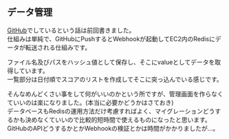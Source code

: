 ## データ管理
[GitHub](https://github.com/taiko19xx/dabun_data)でしているという話は前回書きました。  
仕組みは単純で、GitHubにPushするとWebhookが起動してEC2内のRedisにデータが転送される仕組みです。

ファイル名及びパスをハッシュ値として保存し、そこにvalueとしてデータを取得しています。  
一覧部分は日付順でスコアのリストを作成してそこに突っ込んでいる感じです。

そんなめんどくさい事をして何がいいのかという所ですが、管理画面を作らなくていいのは楽になりました。(本当に必要かどうかはさておき)  
データベースもRedisの運用方法だけ考慮すればよく、マイグレーションどうするかも決めなくていいので比較的短時間で使えるものになったと思います。  
GitHubのAPIどうするかとかWebhookの検証とかは時間がかかりましたが...。
